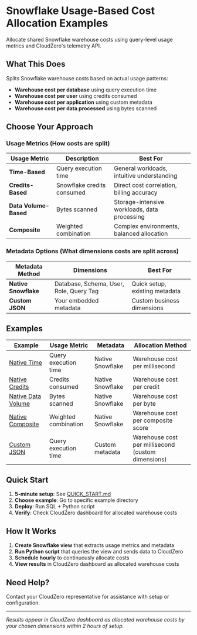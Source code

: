 # Snowflake Usage-Based Cost Allocation Examples

Allocate shared Snowflake warehouse costs using query-level usage metrics and CloudZero's telemetry API.

## What This Does

Splits Snowflake warehouse costs based on actual usage patterns:
- **Warehouse cost per database** using query execution time
- **Warehouse cost per user** using credits consumed  
- **Warehouse cost per application** using custom metadata
- **Warehouse cost per data processed** using bytes scanned

## Choose Your Approach

### Usage Metrics (How costs are split)
| Usage Metric | Description | Best For |
|-------------|-------------|----------|
| **Time-Based** | Query execution time | General workloads, intuitive understanding |
| **Credits-Based** | Snowflake credits consumed | Direct cost correlation, billing accuracy |
| **Data Volume-Based** | Bytes scanned | Storage-intensive workloads, data processing |
| **Composite** | Weighted combination | Complex environments, balanced allocation |

### Metadata Options (What dimensions costs are split across)
| Metadata Method | Dimensions | Best For |
|-----------------|------------|----------|
| **Native Snowflake** | Database, Schema, User, Role, Query Tag | Quick setup, existing metadata |
| **Custom JSON** | Your embedded metadata | Custom business dimensions |

## Examples

| Example | Usage Metric | Metadata | Allocation Method |
|---------|-------------|----------|-------------------|
| [Native Time](example_2_native_time/) | Query execution time | Native Snowflake | Warehouse cost per millisecond |
| [Native Credits](example_3_native_credits/) | Credits consumed | Native Snowflake | Warehouse cost per credit |
| [Native Data Volume](example_4_native_data_volume/) | Bytes scanned | Native Snowflake | Warehouse cost per byte |
| [Native Composite](example_5_native_composite/) | Weighted combination | Native Snowflake | Warehouse cost per composite score |
| [Custom JSON](example_1_custom_json/) | Query execution time | Custom metadata | Warehouse cost per millisecond (custom dimensions) |

## Quick Start

1. **5-minute setup**: See [QUICK_START.md](QUICK_START.md)
2. **Choose example**: Go to specific example directory
3. **Deploy**: Run SQL + Python script
4. **Verify**: Check CloudZero dashboard for allocated warehouse costs

## How It Works

1. **Create Snowflake view** that extracts usage metrics and metadata
2. **Run Python script** that queries the view and sends data to CloudZero
3. **Schedule hourly** to continuously allocate costs
4. **View results** in CloudZero dashboard as allocated warehouse costs

## Need Help?

Contact your CloudZero representative for assistance with setup or configuration.

---

*Results appear in CloudZero dashboard as allocated warehouse costs by your chosen dimensions within 2 hours of setup.*